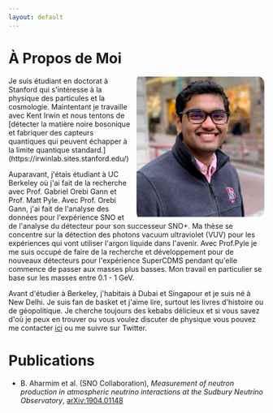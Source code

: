 ```yaml
---
layout: default
---
```

<!---
Text can be **bold**, _italic_, or ~~strikethrough~~.

[Link to another page](./another-page.html)

There should be whitespace between paragraphs.

There should be whitespace between paragraphs. We recommend including a README, or a file with information about your project.
--->
# À Propos de Moi
 <img align="right" src="./dp.jpg" style="max-width:50%; border-radius:5%; padding-left: 10px;">
Je suis étudiant en doctorat à Stanford qui s'intéresse à la physique des particules et la cosmologie. Maintentant je travaille avec Kent Irwin et nous
tentons de [détecter la matière noire bosonique et fabriquer des capteurs quantiques qui peuvent échapper à la limite quantique standard.](https://irwinlab.sites.stanford.edu/) 


Auparavant, j'étais étudiant à UC Berkeley où j'ai fait de la recherche avec Prof. Gabriel Orebi Gann et Prof. Matt Pyle. Avec Prof. Orebi Gann, j'ai fait de l'analyse des données pour
l'expérience SNO et de l'analyse du détecteur pour son successeur SNO+. Ma thèse se concentre sur la détection des photons vacuum ultraviolet (VUV) pour
les expériences qui vont utiliser l'argon liquide dans l'avenir. Avec Prof.Pyle je me suis occupé de faire de la recherche et développement pour de nouveaux détecteurs
pour l'expérience SuperCDMS pendant qu'elle commence de passer aux masses plus basses. Mon travail en particulier se base sur les masses entre 0.1 - 1 GeV. 

Avant d'étudier à Berkeley, j'habitais à Dubai et Singapour et je suis né à New Delhi. Je suis fan de basket et j'aime lire, surtout les livres d'histoire ou de géopolitique. 
Je cherche toujours des kebabs délicieux et si vous savez d'où je peux en trouver ou vous voulez discuter de physique 
vous pouvez me contacter [ici](mailto:joesingh@stanford.edu) ou me suivre sur Twitter.  


# Publications

* B. Aharmim et al. (SNO Collaboration), _Measurement of neutron production in atmospheric neutrino interactions at the Sudbury Neutrino Observatory_,
  [arXiv:1904.01148](https://arxiv.org/abs/1904.01148)

<!---
## Header 2

> This is a blockquote following a header.
>
> When something is important enough, you do it even if the odds are not in your favor.

### Header 3

```js
// Javascript code with syntax highlighting.
var fun = function lang(l) {
  dateformat.i18n = require('./lang/' + l)
  return true;
}
```

```ruby
# Ruby code with syntax highlighting
GitHubPages::Dependencies.gems.each do |gem, version|
  s.add_dependency(gem, "= #{version}")
end
```

#### Header 4

*   This is an unordered list following a header.
*   This is an unordered list following a header.
*   This is an unordered list following a header.

##### Header 5

1.  This is an ordered list following a header.
2.  This is an ordered list following a header.
3.  This is an ordered list following a header.

###### Header 6

| head1        | head two          | three |
|:-------------|:------------------|:------|
| ok           | good swedish fish | nice  |
| out of stock | good and plenty   | nice  |
| ok           | good `oreos`      | hmm   |
| ok           | good `zoute` drop | yumm  |

### There's a horizontal rule below this.

* * *

### Here is an unordered list:

*   Item foo
*   Item bar
*   Item baz
*   Item zip

### And an ordered list:

1.  Item one
1.  Item two
1.  Item three
1.  Item four

### And a nested list:

- level 1 item
  - level 2 item
  - level 2 item
    - level 3 item
    - level 3 item
- level 1 item
  - level 2 item
  - level 2 item
  - level 2 item
- level 1 item
  - level 2 item
  - level 2 item
- level 1 item

### Small image

![Octocat](https://assets-cdn.github.com/images/icons/emoji/octocat.png)

### Large image

![Branching](https://guides.github.com/activities/hello-world/branching.png)


### Definition lists can be used with HTML syntax.

<dl>
<dt>Name</dt>
<dd>Godzilla</dd>
<dt>Born</dt>
<dd>1952</dd>
<dt>Birthplace</dt>
<dd>Japan</dd>
<dt>Color</dt>
<dd>Green</dd>
</dl>

```
Long, single-line code blocks should not wrap. They should horizontally scroll if they are too long. This line should be long enough to demonstrate this.
```

```
The final element.
```
--->
